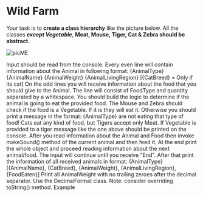 # **Wild Farm**

Your task is to **create a class hierarchy** like the picture below. All the classes _**except Vegetable**_, **Meat, Mouse, Tiger, Cat & Zebra should be abstract.**

![picME](wildFarm/uml.png)

Input should be read from the console. Every even line will contain information about the Animal in following format:
{AnimalType} {AnimalName} {AnimalWeight} {AnimalLivingRegion} \[{CatBreed} = Only if its cat]
On the odd lines you will receive information about the food that you should give to the Animal. The line will consist of FoodType and quantity separated by a whitespace.
You should build the logic to determine if the animal is going to eat the provided food. The Mouse and Zebra should check if the food is a Vegetable. If it is they will eat it. Otherwise you should print a message in the format:
{AnimalType} are not eating that type of food!
Cats eat any kind of food, but Tigers accept only Meat. If Vegetable is provided to a tiger message like the one above should be printed on the console.
After you read information about the Animal and Food then invoke makeSound\() method of the current animal and then feed it. At the end print the whole object and proceed reading information about the next animal/food. The input will continue until you receive "End". After that print the information of all received animals in format:
{AnimalType} \[{AnimalName}, {CatBreed}, {AnimalWeight}, {AnimalLivingRegion}, {FoodEaten}]
Print all AnimalWeight with no trailing zeroes after the decimal separator. Use the DecimalFormat class.
Note: consider overriding toString\() method.
Example
